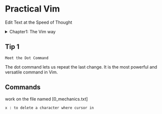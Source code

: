 # Practical Vim
Edit Text at the Speed of Thought 

<details>
</summary><summary>Chapter1: The Vim way </summary>
</details>

## Tip 1

```plaintext
Meet the Dot Command
``` 
The dot command lets us repeat the last change. It is the most powerful and versatile command in Vim.
## Commands 
work on the file named [0_mechanics.txt] 
```
x : to delete a character where cursor in
```
